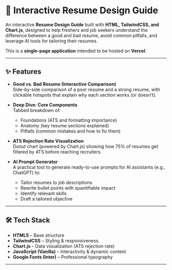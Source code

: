 # 🎯 Interactive Resume Design Guide

An interactive **Resume Design Guide** built with **HTML, TailwindCSS, and Chart.js**, designed to help freshers and job seekers understand the difference between a good and bad resume, avoid common pitfalls, and leverage AI tools for tailoring their resumes.

This is a **single-page application** intended to be hosted on **Vercel**.

---

## ✨ Features

- **Good vs. Bad Resume (Interactive Comparison)**  
  Side-by-side comparison of a poor resume and a strong resume, with clickable hotspots that explain why each section works (or doesn’t).

- **Deep Dive: Core Components**  
  Tabbed breakdown of:
  - Foundations (ATS and formatting importance)  
  - Anatomy (key resume sections explained)  
  - Pitfalls (common mistakes and how to fix them)  

- **ATS Rejection Rate Visualization**  
  Donut chart (powered by Chart.js) showing how 75% of resumes get filtered by ATS before reaching recruiters.

- **AI Prompt Generator**  
  A practical tool to generate ready-to-use prompts for AI assistants (e.g., ChatGPT) to:
  - Tailor resumes to job descriptions  
  - Rewrite bullet points with quantifiable impact  
  - Identify relevant skills  
  - Draft a tailored objective  

---

## 🛠️ Tech Stack

- **HTML5** – Base structure  
- **TailwindCSS** – Styling & responsiveness  
- **Chart.js** – Data visualization (ATS rejection rate)  
- **JavaScript (Vanilla)** – Interactivity & dynamic content  
- **Google Fonts (Inter)** – Professional typography  

---
